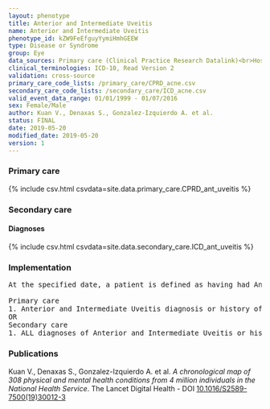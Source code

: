 ```yaml
---
layout: phenotype
title: Anterior and Intermediate Uveitis
name: Anterior and Intermediate Uveitis
phenotype_id: kZW9FeEfguyYymiHmhGEEW 
type: Disease or Syndrome
group: Eye
data_sources: Primary care (Clinical Practice Research Datalink)<br>Hospitalizations (Hospital Episode Statistics) 
clinical_terminologies: ICD-10, Read Version 2 
validation: cross-source
primary_care_code_lists: /primary_care/CPRD_acne.csv
secondary_care_code_lists: /secondary_care/ICD_acne.csv
valid_event_data_range: 01/01/1999 - 01/07/2016
sex: Female/Male
author: Kuan V., Denaxas S., Gonzalez-Izquierdo A. et al.
status: FINAL
date: 2019-05-20
modified_date: 2019-05-20
version: 1
---
```

### Primary care 
{% include csv.html csvdata=site.data.primary_care.CPRD_ant_uveitis %}
### Secondary care 
#### Diagnoses 
{% include csv.html csvdata=site.data.secondary_care.ICD_ant_uveitis %}
### Implementation 
<pre>At the specified date, a patient is defined as having had Anterior and Intermediate Uveitis IF they meet the criteria for any of the following on or before the specified date. The earliest date on which the individual meets any of the following criteria on or before the specified date is defined as the first event date:

Primary care
1. Anterior and Intermediate Uveitis diagnosis or history of diagnosis during a consultation 
OR
Secondary care
1. ALL diagnoses of Anterior and Intermediate Uveitis or history of diagnosis during a hospitalization</pre> 
 
### Publications 
Kuan V., Denaxas S., Gonzalez-Izquierdo A. et al. _A chronological map of 308 physical and mental health conditions from 4 million individuals in the National Health Service_. The Lancet Digital Health - DOI <a href='https://www.thelancet.com/journals/landig/article/PIIS2589-7500(19)30012-3/fulltext'>10.1016/S2589-7500(19)30012-3</a>